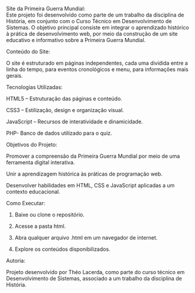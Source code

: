 Site da Primeira Guerra Mundial:                                          
Este projeto foi desenvolvido como parte de um trabalho da disciplina de História, em conjunto com o Curso Técnico em Desenvolvimento de Sistemas.
O objetivo principal consiste em integrar o aprendizado histórico à prática de desenvolvimento web, por meio da construção de um site educativo e informativo sobre a Primeira Guerra Mundial.


Conteúdo do Site:

O site é estruturado em páginas independentes, cada uma  dividida entre a linha do tempo, para eventos cronológicos e menu, para informações mais gerais. 

Tecnologias Utilizadas:

HTML5 – Estruturação das páginas e conteúdo.

CSS3 – Estilização, design e organização visual.

JavaScript – Recursos de interatividade e dinamicidade.

PHP- Banco de dados utilizado para o quiz.





Objetivos do Projeto:

Promover a compreensão da Primeira Guerra Mundial por meio de uma ferramenta digital interativa.

Unir a aprendizagem histórica às práticas de programação web.

Desenvolver habilidades em HTML, CSS e JavaScript aplicadas a um contexto educacional.




Como Executar:

1. Baixe ou clone o repositório.


2. Acesse a pasta html.


3. Abra qualquer arquivo .html em um navegador de internet.


4. Explore os conteúdos disponibilizados.

Autoria:

Projeto desenvolvido por Théo Lacerda, como parte do curso técnico em Desenvolvimento de Sistemas, associado a um trabalho da disciplina de História.
